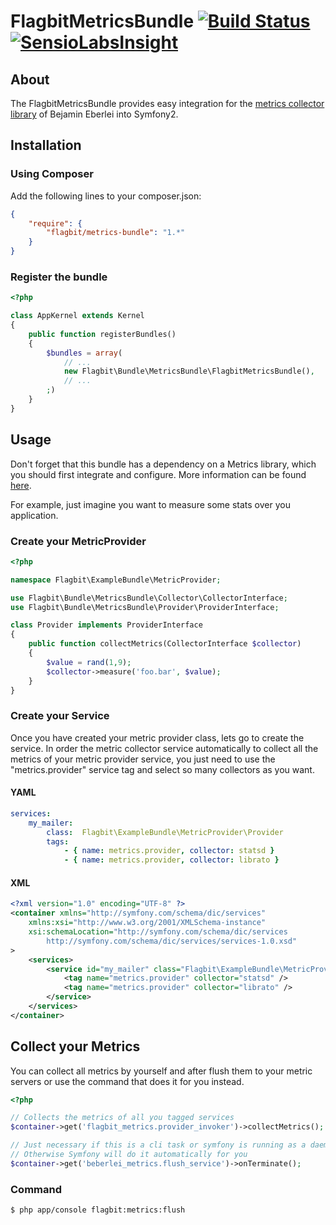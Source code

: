 # FlagbitMetricsBundle [![Build Status](https://travis-ci.org/Flagbit/FlagbitMetricsBundle.svg?branch=master)](https://travis-ci.org/Flagbit/FlagbitMetricsBundle) [![SensioLabsInsight](https://insight.sensiolabs.com/projects/073d1c3c-d8d5-4abf-93f5-b2107b33cea8/mini.png)](https://insight.sensiolabs.com/projects/073d1c3c-d8d5-4abf-93f5-b2107b33cea8)

## About

The FlagbitMetricsBundle provides easy integration for the [metrics collector library](https://github.com/beberlei/metrics) 
of Bejamin Eberlei into Symfony2.

## Installation

### Using Composer

Add the following lines to your composer.json:

```json
{
    "require": {
        "flagbit/metrics-bundle": "1.*"
    }
}
```

### Register the bundle

```php
<?php

class AppKernel extends Kernel
{
    public function registerBundles()
    {
        $bundles = array(
            // ...
            new Flagbit\Bundle\MetricsBundle\FlagbitMetricsBundle(),
            // ...
        ;)
    }
}
```

## Usage

Don't forget that this bundle has a dependency on a Metrics library, which you should first integrate and configure.
More information can be found [here](https://github.com/beberlei/metrics).

For example, just imagine you want to measure some stats over you application.

### Create your MetricProvider

```php
<?php

namespace Flagbit\ExampleBundle\MetricProvider;

use Flagbit\Bundle\MetricsBundle\Collector\CollectorInterface;
use Flagbit\Bundle\MetricsBundle\Provider\ProviderInterface;

class Provider implements ProviderInterface
{
    public function collectMetrics(CollectorInterface $collector)
    {
        $value = rand(1,9);
        $collector->measure('foo.bar', $value);
    }
}
```

### Create your Service

Once you have created your metric provider class, lets go to create the service. In order the metric collector service 
automatically to collect all the metrics of your metric provider service, you just need to use the "metrics.provider" 
service tag and select so many collectors as you want.

#### YAML

```yml
services:
    my_mailer:
        class:  Flagbit\ExampleBundle\MetricProvider\Provider
        tags:
            - { name: metrics.provider, collector: statsd }
            - { name: metrics.provider, collector: librato }
```
#### XML

```xml
<?xml version="1.0" encoding="UTF-8" ?>
<container xmlns="http://symfony.com/schema/dic/services"
    xmlns:xsi="http://www.w3.org/2001/XMLSchema-instance"
    xsi:schemaLocation="http://symfony.com/schema/dic/services
        http://symfony.com/schema/dic/services/services-1.0.xsd"
>
    <services>
        <service id="my_mailer" class="Flagbit\ExampleBundle\MetricProvider\Provider">
            <tag name="metrics.provider" collector="statsd" />
            <tag name="metrics.provider" collector="librato" />
        </service>
    </services>
</container>
```

## Collect your Metrics

You can collect all metrics by yourself and after flush them to your metric servers or use the command that does 
it for you instead.

```php
<?php

// Collects the metrics of all you tagged services
$container->get('flagbit_metrics.provider_invoker')->collectMetrics();

// Just necessary if this is a cli task or symfony is running as a daemon
// Otherwise Symfony will do it automatically for you 
$container->get('beberlei_metrics.flush_service')->onTerminate();
```

### Command

```bash
$ php app/console flagbit:metrics:flush
```

